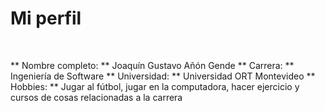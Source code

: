 # Mi perfil

<br>

** Nombre completo: ** Joaquín Gustavo Añón Gende
** Carrera: ** Ingeniería de Software
** Universidad: ** Universidad ORT Montevideo
** Hobbies: ** Jugar al fútbol, jugar en la computadora, hacer ejercicio y cursos de cosas relacionadas a la carrera 

